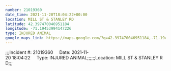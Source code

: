 ```yaml
---
number: 21019360
date_time: 2021-11-20T18:04:22+00:00
location: MILL ST & STANLEY RD
latitude: 42.397470046951184
longitude: -71.19453994147226
type: INJURED ANIMAL
google_maps_link: https://maps.google.com/?q=42.397470046951184,-71.19453994147226
---
```


;;;Incident #: 21019360     Date: 2021‐11‐20 18:04:22     Type: INJURED ANIMAL;;;;;;Location: MILL ST & STANLEY RD;;;
